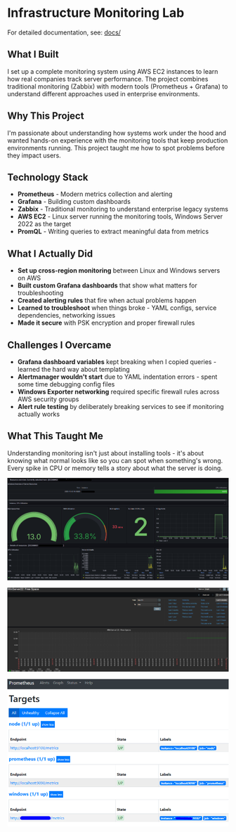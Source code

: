 # Infrastructure Monitoring Lab

For detailed documentation, see: [docs/](docs/)  


## What I Built
I set up a complete monitoring system using AWS EC2 instances to learn how real companies track server performance. The project combines traditional monitoring (Zabbix) with modern tools (Prometheus + Grafana) to understand different approaches used in enterprise environments.

## Why This Project
I'm passionate about understanding how systems work under the hood and wanted hands-on experience with the monitoring tools that keep production environments running. This project taught me how to spot problems before they impact users.

## Technology Stack
- **Prometheus** - Modern metrics collection and alerting
- **Grafana** - Building custom dashboards
- **Zabbix** - Traditional monitoring to understand enterprise legacy systems
- **AWS EC2** - Linux server running the monitoring tools, Windows Server 2022 as the target
- **PromQL** - Writing queries to extract meaningful data from metrics

## What I Actually Did
- **Set up cross-region monitoring** between Linux and Windows servers on AWS
- **Built custom Grafana dashboards** that show what matters for troubleshooting
- **Created alerting rules** that fire when actual problems happen 
- **Learned to troubleshoot** when things broke - YAML configs, service dependencies, networking issues
- **Made it secure** with PSK encryption and proper firewall rules

## Challenges I Overcame
- **Grafana dashboard variables** kept breaking when I copied queries - learned the hard way about templating
- **Alertmanager wouldn't start** due to YAML indentation errors - spent some time debugging config files  
- **Windows Exporter networking** required specific firewall rules across AWS security groups
- **Alert rule testing** by deliberately breaking services to see if monitoring actually works

## What This Taught Me
Understanding monitoring isn't just about installing tools - it's about knowing what normal looks like so you can spot when something's wrong. Every spike in CPU or memory tells a story about what the server is doing.

![My Custom Grafana Dashboard](https://github.com/AndrejGitH/Homelab-Monitoring/blob/master/images/Dashboard_readme.png?raw=true)

![Win22_Zabbix](https://github.com/AndrejGitH/Homelab-Monitoring/blob/master/images/image%201.png?raw=true) 

![Prometheus](https://github.com/AndrejGitH/Homelab-Monitoring/blob/master/images/image%2020.png?raw=true)

